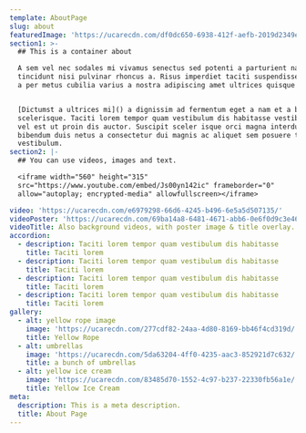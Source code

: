 ```yaml
---
template: AboutPage
slug: about
featuredImage: 'https://ucarecdn.com/df0dc650-6938-412f-aefb-2019d2349e13/'
section1: >-
  ## This is a container about

  A sem vel nec sodales mi vivamus senectus sed potenti a parturient nascetur
  tincidunt nisi pulvinar rhoncus a. Risus imperdiet taciti suspendisse facilisi
  a per metus cubilia varius a nostra adipiscing amet ultrices quisque ac mi a.


  [Dictumst a ultrices mi]() a dignissim ad fermentum eget a nam et a blandit
  scelerisque. Taciti lorem tempor quam vestibulum dis habitasse vestibulum diam
  vel est ut proin dis auctor. Suscipit sceler isque orci magna interdum vel
  bibendum duis netus a consectetur dui magnis ac aliquet sem posuere tincidunt
  vestibulum.
section2: |-
  ## You can use videos, images and text.

  <iframe width="560" height="315"
  src="https://www.youtube.com/embed/Js00yn142ic" frameborder="0"
  allow="autoplay; encrypted-media" allowfullscreen></iframe>

video: 'https://ucarecdn.com/e6979298-66d6-4245-b496-6e5a5d507135/'
videoPoster: 'https://ucarecdn.com/69ba14a8-6481-4671-abb6-0e6f0d9c3e46/'
videoTitle: Also background videos, with poster image & title overlay.
accordion:
  - description: Taciti lorem tempor quam vestibulum dis habitasse
    title: Taciti lorem
  - description: Taciti lorem tempor quam vestibulum dis habitasse
    title: Taciti lorem
  - description: Taciti lorem tempor quam vestibulum dis habitasse
    title: Taciti lorem
  - description: Taciti lorem tempor quam vestibulum dis habitasse
    title: Taciti lorem
gallery:
  - alt: yellow rope image
    image: 'https://ucarecdn.com/277cdf82-24aa-4d80-8169-bb46f4cd319d/'
    title: Yellow Rope
  - alt: umbrellas
    image: 'https://ucarecdn.com/5da63204-4ff0-4235-aac3-852921d7c632/'
    title: a bunch of umbrellas
  - alt: yellow ice cream
    image: 'https://ucarecdn.com/83485d70-1552-4c97-b237-22330fb56a1e/'
    title: Yellow Ice Cream
meta:
  description: This is a meta description.
  title: About Page
---
```

